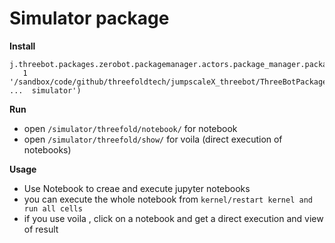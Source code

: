 # Simulator package

**Install**

```
j.threebot.packages.zerobot.packagemanager.actors.package_manager.package_add(path=
   1 '/sandbox/code/github/threefoldtech/jumpscaleX_threebot/ThreeBotPackages/threefold/
...  simulator')
```

**Run**

- open `/simulator/threefold/notebook/` for notebook
- open `/simulator/threefold/show/` for voila (direct execution of notebooks)

**Usage**

- Use Notebook to creae and execute jupyter notebooks
- you can execute the whole notebook from `kernel/restart kernel and run all cells`
- if you use voila , click on a notebook and get a direct execution and view of result
